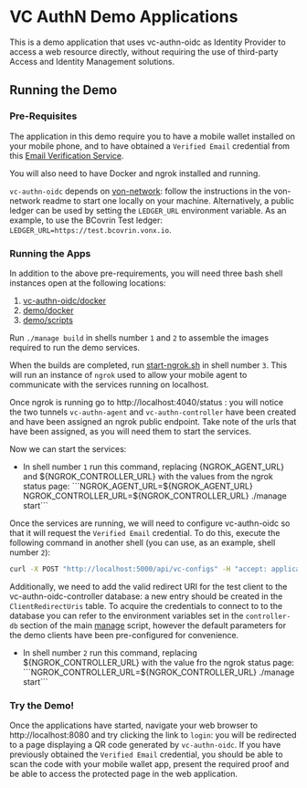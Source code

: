 # VC AuthN Demo Applications

This is a demo application that uses vc-authn-oidc as Identity Provider to access a web resource directly, without requiring the use of third-party Access and Identity Management solutions.

## Running the Demo

### Pre-Requisites

The application in this demo require you to have a mobile wallet installed on your mobile phone, and to have obtained a `Verified Email` credential from this [Email Verification Service](https://email-verification.vonx.io).

You will also need to have Docker and ngrok installed and running.

`vc-authn-oidc` depends on [von-network](https://github.com/bcgov/von-network): follow the instructions in the von-network readme to start one locally on your machine. Alternatively, a public ledger can be used by setting the `LEDGER_URL` environment variable. As an example, to use the BCovrin Test ledger: `LEDGER_URL=https://test.bcovrin.vonx.io`.

### Running the Apps

In addition to the above pre-requirements, you will need three bash shell instances open at the following locations:

1. [vc-authn-oidc/docker](../docker)
2. [demo/docker](./docker)
3. [demo/scripts](./scripts)

Run `./manage build` in shells number `1` and `2` to assemble the images required to run the demo services.

When the builds are completed, run [start-ngrok.sh](./scripts/start-ngrok.sh) in shell number `3`. This will run an instance of `ngrok` used to allow your mobile agent to communicate with the services running on localhost.

Once ngrok is running go to http://localhost:4040/status : you will notice the two tunnels `vc-authn-agent` and `vc-authn-controller` have been created and have been assigned an ngrok public endpoint. Take note of the urls that have been assigned, as you will need them to start the services.

Now we can start the services:

- In shell number `1` run this command, replacing {NGROK_AGENT_URL} and ${NGROK_CONTROLLER_URL} with the values from the ngrok status page:
```NGROK_AGENT_URL=${NGROK_AGENT_URL} NGROK_CONTROLLER_URL=${NGROK_CONTROLLER_URL} ./manage start```

Once the services are running, we will need to configure vc-authn-oidc so that it will request the `Verified Email` credential. To do this, execute the following command in another shell (you can use, as an example, shell number `2`):

```bash
curl -X POST "http://localhost:5000/api/vc-configs" -H "accept: application/json" -H "X-Api-Key: controller-api-key" -H "Content-Type: application/json-patch+json" -d "{\"id\": \"verified-email\",\"subject_identifier\": \"email\", \"configuration\": { \"name\": \"verified-email\", \"version\": \"1.0\", \"requested_attributes\": [ { \"name\": \"email\", \"restrictions\": [ { \"schema_name\": \"verified-email\", \"issuer_did\": \"MTYqmTBoLT7KLP5RNfgK3b\" } ] } ], \"requested_predicates\": [] }}"
```

Additionally, we need to add the valid redirect URI for the test client to the vc-authn-oidc-controller database: a new entry should be created in the `ClientRedirectUris` table. To acquire the credentials to connect to to the database you can refer to the environment variables set in the `controller-db` section of the main [manage](../docker/manage) script, however the default parameters for the demo clients have been pre-configured for convenience.

- In shell number `2` run this command, replacing ${NGROK_CONTROLLER_URL} with the value fro the ngrok status page:  ```NGROK_CONTROLLER_URL=${NGROK_CONTROLLER_URL} ./manage start```

### Try the Demo!

Once the applications have started, navigate your web browser to http://localhost:8080 and try clicking the link to `login`: you will be redirected to a page displaying a QR code generated by `vc-authn-oidc`. If you have previously obtained the `Verified Email` credential, you should be able to scan the code with your mobile wallet app, present the required proof and be able to access the protected page in the web application.
